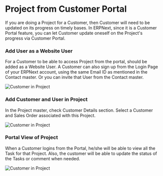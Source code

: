 <!-- add-breadcrumbs -->
# Project from Customer Portal

If you are doing a Project for a Customer, then Customer will need to be updated on its progress on timely bases. In ERPNext, since it is a Customer Portal feature, you can let Customer update oneself on the Project's progress via Customer Portal.

### Add User as a Website User

For a Customer to be able to access Project from the portal, should be added as a Website User. A Customer can also sign up from the Login Page of your ERPNext account, using the same Email ID as mentioned in the Contact master. Or you can invite that User from the Contact master.

<img class="screenshot" alt="Customer in Project" src="{{docs_base_url}}/assets/img/project/project-portal-2.png">

### Add Customer and User in Project

In the Project master, check Customer Details section. Select a Customer and Sales Order associated with this Project.

<img class="screenshot" alt="Customer in Project" src="{{docs_base_url}}/assets/img/project/project-portal-user.png">

### Portal View of Project

When a Customer logins from the Portal, he/she will be able to view all the Task for that Project. Also, the customer will be able to update the status of the Tasks or comment when needed.

<img class="screenshot" alt="Customer in Project" src="{{docs_base_url}}/assets/img/project/project-portal.gif">